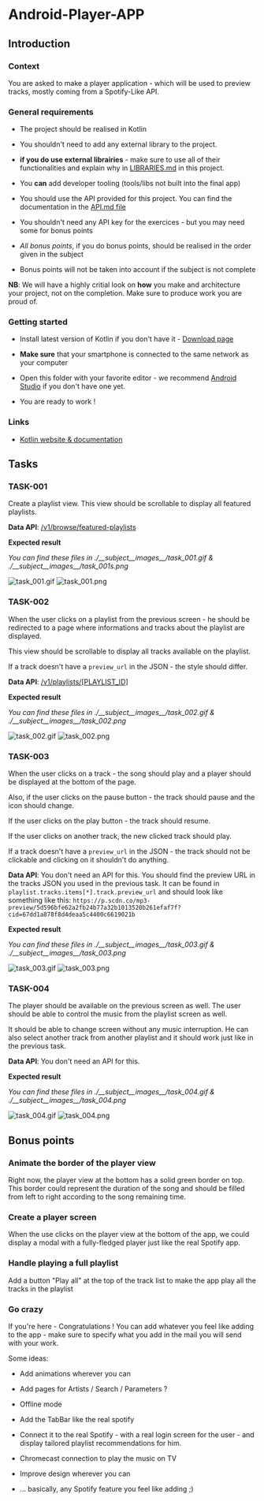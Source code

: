 
# Android-Player-APP

  

## Introduction

  

### Context

  

You are asked to make a player application - which will be used to preview tracks, mostly coming from a Spotify-Like API.

  

### General requirements

  

- The project should be realised in Kotlin

- You shouldn't need to add any external library to the project.

- ****if you do use external librairies**** - make sure to use all of their functionalities and explain why in [LIBRARIES.md](./LIBRARIES.md) in this project.

- You ****can**** add developer tooling (tools/libs not built into the final app) 

- You should use the API provided for this project. You can find the documentation in the [API.md file](./API.md)

- You shouldn't need any API key for the exercices - but you may need some for bonus points

- *_All bonus points_*, if you do bonus points, should be realised in the order given in the subject

- Bonus points will not be taken into account if the subject is not complete

  

****NB****: We will have a highly critial look on ****how**** you make and architecture your project, not on the completion. Make sure to produce work you are proud of.

  

### Getting started

  

- Install latest version of Kotlin if you don't have it - [Download page](https://kotlinlang.org/docs/releases.html)

- ****Make sure**** that your smartphone is connected to the same network as your computer

- Open this folder with your favorite editor - we recommend [Android Studio](https://developer.android.com/studio?hl=fr&gclid=CjwKCAjwpqCZBhAbEiwAa7pXeRawEnE2SGYxuunG6L4eDLodaNd-bcKunScG762kUokYaMozFhI42xoCR_kQAvD_BwE&gclsrc=aw.ds) if you don't have one yet.

- You are ready to work !


### Links

  

- [Kotlin website & documentation](https://kotlinlang.org/docs/home.html)


## Tasks

  

### TASK-001

  

Create a playlist view. This view should be scrollable to display all featured playlists.

  

****Data API****: [/v1/browse/featured-playlists](https://afternoon-waters-49321.herokuapp.com/v1/browse/featured-playlists)

  

****Expected result****

  

*_You can find these files in ./\_\_subject\_\_images\_\_/task_001.gif & ./\_\_subject\_\_images\_\_/task_001s.png_*

  

![task_001.gif](./__subject__images__/task_001.gif)  ![task_001.png](./__subject__images__/task_001.png)

  

### TASK-002

  

When the user clicks on a playlist from the previous screen - he should be redirected to a page where informations and tracks about the playlist are displayed.

  

This view should be scrollable to display all tracks available on the playlist.

  

If a track doesn't have a `preview_url` in the JSON - the style should differ.

  

****Data API****: [/v1/playlists/[PLAYLIST_ID]](https://afternoon-waters-49321.herokuapp.com/v1/playlists/37i9dQZF1DWZd79rJ6a7lp)

  

****Expected result****

  

*_You can find these files in ./\_\_subject\_\_images\_\_/task_002.gif & ./\_\_subject\_\_images\_\_/task_002.png_*

  

![task_002.gif](./__subject__images__/task_002.gif)  ![task_002.png](./__subject__images__/task_002.png)

  

### TASK-003

  

When the user clicks on a track - the song should play and a player should be displayed at the bottom of the page.

  

Also, if the user clicks on the pause button - the track should pause and the icon should change.

  

If the user clicks on the play button - the track should resume.

  

If the user clicks on another track, the new clicked track should play.

  

If a track doesn't have a `preview_url` in the JSON - the track should not be clickable and clicking on it shouldn't do anything.

  

****Data API****: You don't need an API for this. You should find the preview URL in the tracks JSON you used in the previous task. It can be found in `playlist.tracks.items[*].track.preview_url` and should look like something like this: `https://p.scdn.co/mp3-preview/5d596bfe62a2fb24b77a32b1013520b261efaf7f?cid=67dd1a878f8d4deaa5c4400c6619021b`

  

****Expected result****

  

*_You can find these files in ./\_\_subject\_\_images\_\_/task_003.gif & ./\_\_subject\_\_images\_\_/task_003.png_*

  

![task_003.gif](./__subject__images__/task_003.gif)  ![task_003.png](./__subject__images__/task_003.png)

  

### TASK-004

  

The player should be available on the previous screen as well. The user should be able to control the music from the playlist screen as well.

  

It should be able to change screen without any music interruption. He can also select another track from another playlist and it should work just like in the previous task.

  

****Data API****: You don't need an API for this.

  

****Expected result****

  

*_You can find these files in ./\_\_subject\_\_images\_\_/task_004.gif & ./\_\_subject\_\_images\_\_/task_004.png_*

  

![task_004.gif](./__subject__images__/task_004.gif)  ![task_004.png](./__subject__images__/task_004.png)

  

## Bonus points

  

### Animate the border of the player view

  

Right now, the player view at the bottom has a solid green border on top. This border could represent the duration of the song and should be filled from left to right according to the song remaining time.

  

### Create a player screen

  

When the use clicks on the player view at the bottom of the app, we could display a modal with a fully-fledged player just like the real Spotify app.

  

### Handle playing a full playlist

  

Add a button "Play all" at the top of the track list to make the app play all the tracks in the playlist

  

### Go crazy

  

If you're here - Congratulations ! You can add whatever you feel like adding to the app - make sure to specify what you add in the mail you will send with your work.

  

Some ideas:

- Add animations wherever you can

- Add pages for Artists / Search / Parameters ?

- Offline mode

- Add the TabBar like the real spotify

- Connect it to the real Spotify - with a real login screen for the user - and display tailored playlist recommendations for him.

- Chromecast connection to play the music on TV

- Improve design wherever you can

- ... basically, any Spotify feature you feel like adding ;)

  
